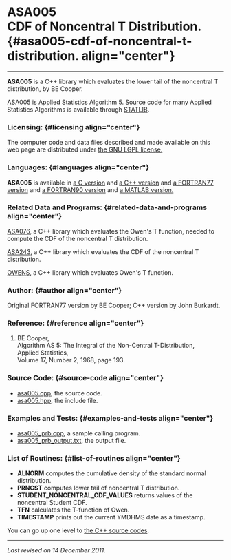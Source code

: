 ASA005\
CDF of Noncentral T Distribution. {#asa005-cdf-of-noncentral-t-distribution. align="center"}
=================================

------------------------------------------------------------------------

**ASA005** is a C++ library which evaluates the lower tail of the
noncentral T distribution, by BE Cooper.

ASA005 is Applied Statistics Algorithm 5. Source code for many Applied
Statistics Algorithms is available through
[STATLIB](http://lib.stat.cmu.edu/apstat).

### Licensing: {#licensing align="center"}

The computer code and data files described and made available on this
web page are distributed under [the GNU LGPL
license.](../../txt/gnu_lgpl.txt)

### Languages: {#languages align="center"}

**ASA005** is available in [a C version](../../c_src/asa005/asa005.md)
and [a C++ version](../../master/asa005/asa005.md) and [a FORTRAN77
version](../../f77_src/asa005/asa005.md) and [a FORTRAN90
version](../../f_src/asa005/asa005.md) and [a MATLAB
version.](../../m_src/asa005/asa005.md)

### Related Data and Programs: {#related-data-and-programs align="center"}

[ASA076](../../master/asa076/asa076.md), a C++ library which
evaluates the Owen's T function, needed to compute the CDF of the
noncentral T distribution.

[ASA243](../../master/asa243/asa243.md), a C++ library which
evaluates the CDF of the noncentral T distribution.

[OWENS](../../master/owens/owens.md), a C++ library which evaluates
Owen's T function.

### Author: {#author align="center"}

Original FORTRAN77 version by BE Cooper; C++ version by John Burkardt.

### Reference: {#reference align="center"}

1.  BE Cooper,\
    Algorithm AS 5: The Integral of the Non-Central T-Distribution,\
    Applied Statistics,\
    Volume 17, Number 2, 1968, page 193.

### Source Code: {#source-code align="center"}

-   [asa005.cpp](asa005.cpp), the source code.
-   [asa005.hpp](asa005.hpp), the include file.

### Examples and Tests: {#examples-and-tests align="center"}

-   [asa005\_prb.cpp](asa005_prb.cpp), a sample calling program.
-   [asa005\_prb\_output.txt](asa005_prb_output.txt), the output file.

### List of Routines: {#list-of-routines align="center"}

-   **ALNORM** computes the cumulative density of the standard normal
    distribution.
-   **PRNCST** computes lower tail of noncentral T distribution.
-   **STUDENT\_NONCENTRAL\_CDF\_VALUES** returns values of the
    noncentral Student CDF.
-   **TFN** calculates the T-function of Owen.
-   **TIMESTAMP** prints out the current YMDHMS date as a timestamp.

You can go up one level to [the C++ source codes](../cpp_src.md).

------------------------------------------------------------------------

*Last revised on 14 December 2011.*
